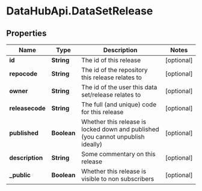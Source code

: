 # DataHubApi.DataSetRelease

## Properties
Name | Type | Description | Notes
------------ | ------------- | ------------- | -------------
**id** | **String** | The id of this release | [optional] 
**repocode** | **String** | The id of the repository this release relates to | [optional] 
**owner** | **String** | The id of the user this data set/release relates to | [optional] 
**releasecode** | **String** | The full (and unique) code for this release | [optional] 
**published** | **Boolean** | Whether this release is locked down and published (you cannot unpublish ideally) | [optional] 
**description** | **String** | Some commentary on this release | [optional] 
**_public** | **Boolean** | Whether this release is visible to non subscribers | [optional] 


